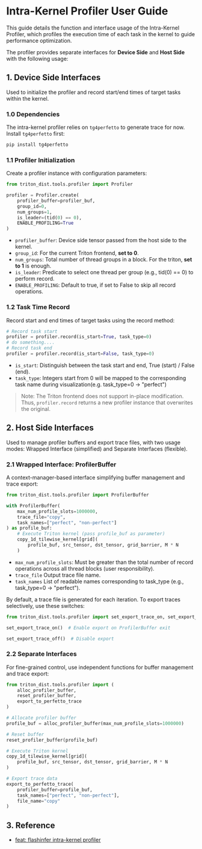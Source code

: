 # Intra-Kernel Profiler User Guide
This guide details the function and interface usage of the Intra-Kernel Profiler, which profiles the execution time of each task in the kernel to guide performance optimization.

The profiler provides separate interfaces for **Device Side** and **Host Side** with the following usage:


## 1. Device Side Interfaces
Used to initialize the profiler and record start/end times of target tasks within the kernel.

### 1.0 Dependencies
The intra-kernel profiler relies on `tg4perfetto` to generate trace for now.
Install `tg4perfetto` first:
```bash
pip install tg4perfetto
```

### 1.1 Profiler Initialization
Create a profiler instance with configuration parameters:
```python
from triton_dist.tools.profiler import Profiler

profiler = Profiler.create(
    profiler_buffer=profiler_buf,
    group_id=0,
    num_groups=1,
    is_leader=(tid(0) == 0),
    ENABLE_PROFILING=True
)
```

- `profiler_buffer`: Device side tensor passed from the host side to the kernel.
- `group_id`: For the current Triton frontend, **set to 0**.
- `num_groups`: Total number of thread groups in a block. For the triton, **set to 1** is enough.
- `is_leader`: Predicate to select one thread per group (e.g., tid(0) == 0) to perform record.
- `ENABLE_PROFILING`: Default to true, if set to False to skip all record operations.

### 1.2 Task Time Record
Record start and end times of target tasks using the record method:

```python
# Record task start
profiler = profiler.record(is_start=True, task_type=0)
# do something.... 
# Record task end
profiler = profiler.record(is_start=False, task_type=0)
```

- `is_start`: Distinguish between the task start and end, True (start) / False (end).
- `task_type`: Integers start from 0 will be mapped to the corresponding task name during visualization(e.g. task_type=0 -> "perfect")

> Note: The Triton frontend does not support in-place modification. Thus, `profiler.record` returns a new profiler instance that overwrites the original.

## 2. Host Side Interfaces
Used to manage profiler buffers and export trace files, with two usage modes: Wrapped Interface (simplified) and Separate Interfaces (flexible).

### 2.1 Wrapped Interface: ProfilerBuffer
A context-manager-based interface simplifying buffer management and trace export:

```python
from triton_dist.tools.profiler import ProfilerBuffer

with ProfilerBuffer(
    max_num_profile_slots=1000000,
    trace_file="copy",
    task_names=["perfect", "non-perfect"]
) as profile_buf:
    # Execute Triton kernel (pass profile_buf as parameter)
    copy_1d_tilewise_kernel[grid](
        profile_buf, src_tensor, dst_tensor, grid_barrier, M * N
    )
```

- `max_num_profile_slots`: Must be greater than the total number of record operations across all thread blocks (user responsibility).
- `trace_file`	Output trace file name.
- `task_names`	List of readable names corresponding to task_type (e.g., task_type=0 -> "perfect").

By default, a trace file is generated for each iteration. To export traces selectively, use these switches:

```python
from triton_dist.tools.profiler import set_export_trace_on, set_export_trace_off

set_export_trace_on()  # Enable export on ProfilerBuffer exit

set_export_trace_off()  # Disable export
```

### 2.2 Separate Interfaces
For fine-grained control, use independent functions for buffer management and trace export:
```python
from triton_dist.tools.profiler import (
    alloc_profiler_buffer, 
    reset_profiler_buffer,
    export_to_perfetto_trace
)

# Allocate profiler buffer
profile_buf = alloc_profiler_buffer(max_num_profile_slots=1000000)

# Reset buffer
reset_profiler_buffer(profile_buf)

# Execute Triton kernel
copy_1d_tilewise_kernel[grid](
    profile_buf, src_tensor, dst_tensor, grid_barrier, M * N
)

# Export trace data
export_to_perfetto_trace(
    profiler_buffer=profile_buf,
    task_names=["perfect", "non-perfect"],
    file_name="copy"
)
```

## 3. Reference
- [feat: flashinfer intra-kernel profiler](https://github.com/flashinfer-ai/flashinfer/pull/913)
